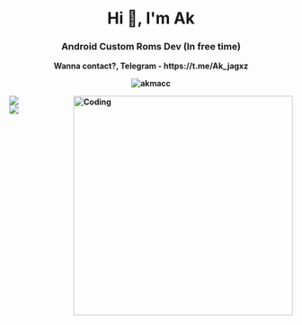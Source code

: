 <h1 align="center">Hi 👋, I'm Ak</h1>
<h3 align="center">Android Custom Roms Dev (In free time)</h3>
<p align="center"><strong>Wanna contact?, Telegram - https://t.me/Ak_jagxz <strong></p>
<p align="center"> <img src="https://komarev.com/ghpvc/?username=akmacc&label=Profile%20views&color=0e75b6&style=flat" alt="akmacc" /> </p>
<img align="right" alt="Coding" width="390" src="https://media.tenor.com/NOYF3f82b_gAAAAC/programmer.gif">

![](https://github-readme-stats.vercel.app/api?username=akmacc&theme=highcontrastk&hide_border=true&include_all_commits=true&count_private=true) <br/> 
![](https://github-readme-stats.vercel.app/api/top-langs/?username=akmacc&theme=&hide_border=true&include_all_commits=true&count_private=true&layout=compact)
